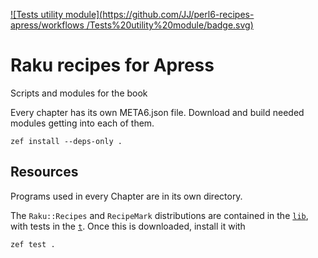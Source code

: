 [![Tests utility module](https://github.com/JJ/perl6-recipes-apress/workflows
/Tests%20utility%20module/badge.svg)](https://github.com/JJ/perl6-recipes-apress/actions)

# Raku recipes for Apress

Scripts and modules for the book

Every chapter has its own META6.json file. Download and build needed
modules getting into each of them.

    zef install --deps-only .

## Resources


Programs used in every Chapter are in its own directory.

The `Raku::Recipes` and `RecipeMark` distributions are contained in the [`lib`](lib/), with tests in the [`t`](dir). Once this is downloaded, install it with 

    zef test .
	

